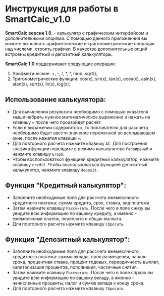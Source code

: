 # Инструкция для работы в SmartCalc_v1.0


**SmartCalc версии 1.0.** - калькулятр с графическим интерфейсом и дополнительными опциями. С помощью данного приложенния вы можете выполнять арифметические и тригонометрические операции над числами, строить графики. В качестве дополнительных опций встроены кредитный и депозитный калькуляторы.

**SmartCalc 1.0** поддерживает следующие операции:
1. Арифметические: +, -, /, *, ^, mod, sqrt();
2. Тригонометрические функции: cos(x), sin(x), tan(x), acos(x), asin(x), atan(x), sqrt(x), ln(x), log(x);

## Использование калькулятора:
- Для вычисления результата необходимо с помощью указателя мыши набрать нужное математическое выражение и нажать на клавишу `=` после чего произойдет расчёт.
- Если в выражении содержится `x`, то ползователю для рассчета необходимо будет ввести значение переменной во всплывающем окне, после нажатия клавиши 
`=`.
- Для повторного расчета нажмите клавишу `АС`.
Для построения графика функции перейдите в режима калькулятора `Расширеный` и нажмите клавишу `Graph`.
- Чтобы воспользоваться функцией кредитный калькулятор, нажмите клавишу `credit`.
Чтобы воспользоваться функцией депозитный калькулятор, нажмите клавишу `deposit`.


## Функция "Кредитный калькулятор":
- Заполните необходимые поля для рассчета ежемесячного кредитного платежа: cумма кредита, срок, ставка, вид платежа.
- Затем нажмите клавишу `Рассчитать`. После чего в поле снизу вы увидите всю информацию по вашему кредиту, а именно - ежемесячный платеж, переплата и общая выплата.
- Для повторного расчета нажмите клавишу `Сбросить`.


## Функция "Депозитный калькулятор":
- Заполните необходимые поля для рассчета ежемесячного кредитного платежа: cумма вклада, срок размещения, начало срока, процентная ставка, процент годовых, переодичность выплат, капитализация процентов, пополнения, частичные снятия.
- Затем нажмите клавишу `Рассчитать`. После чего в поле справа вы увидите всю информацию по вашему вкладу, а именно - начисленные проценты, налог и сумма вклада к концу срока.
- Для повторного расчета нажмите клавишу `Сбросить`.
